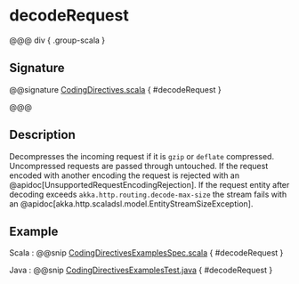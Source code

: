 # decodeRequest

@@@ div { .group-scala }

## Signature

@@signature [CodingDirectives.scala]($akka-http$/akka-http/src/main/scala/akka/http/scaladsl/server/directives/CodingDirectives.scala) { #decodeRequest }

@@@

## Description

Decompresses the incoming request if it is `gzip` or `deflate` compressed. Uncompressed requests are passed through untouched.
If the request encoded with another encoding the request is rejected with an @apidoc[UnsupportedRequestEncodingRejection].
If the request entity after decoding exceeds `akka.http.routing.decode-max-size` the stream fails with an
@apidoc[akka.http.scaladsl.model.EntityStreamSizeException].


## Example

Scala
:  @@snip [CodingDirectivesExamplesSpec.scala]($test$/scala/docs/http/scaladsl/server/directives/CodingDirectivesExamplesSpec.scala) { #decodeRequest }

Java
:  @@snip [CodingDirectivesExamplesTest.java]($test$/java/docs/http/javadsl/server/directives/CodingDirectivesExamplesTest.java) { #decodeRequest }
